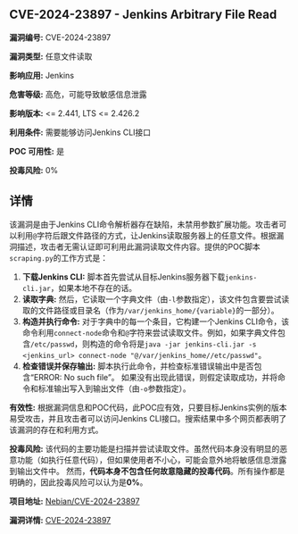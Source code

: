 ## CVE-2024-23897 - Jenkins Arbitrary File Read

**漏洞编号:** CVE-2024-23897

**漏洞类型:** 任意文件读取

**影响应用:** Jenkins

**危害等级:** 高危，可能导致敏感信息泄露

**影响版本:** <= 2.441, LTS <= 2.426.2

**利用条件:** 需要能够访问Jenkins CLI接口

**POC 可用性:** 是

**投毒风险:** 0%

## 详情

该漏洞是由于Jenkins CLI命令解析器存在缺陷，未禁用参数扩展功能。攻击者可以利用`@`字符后跟文件路径的方式，让Jenkins读取服务器上的任意文件。根据漏洞描述，攻击者无需认证即可利用此漏洞读取文件内容。提供的POC脚本`scraping.py`的工作方式是：

1.  **下载Jenkins CLI:** 脚本首先尝试从目标Jenkins服务器下载`jenkins-cli.jar`，如果本地不存在的话。
2.  **读取字典:** 然后，它读取一个字典文件（由`-l`参数指定），该文件包含要尝试读取的文件路径或目录名（作为`/var/jenkins_home/{variable}`的一部分）。
3.  **构造并执行命令:**  对于字典中的每一个条目，它构建一个Jenkins CLI命令，该命令利用`connect-node`命令和`@`字符来尝试读取文件。例如，如果字典文件包含`/etc/passwd`，则构造的命令将是`java -jar jenkins-cli.jar -s <jenkins_url> connect-node "@/var/jenkins_home//etc/passwd"`。
4.  **检查错误并保存输出:** 脚本执行此命令，并检查标准错误输出中是否包含“ERROR: No such file”。 如果没有出现此错误，则假定读取成功，并将命令和标准输出写入到输出文件（由`-o`参数指定）。

**有效性:**  根据漏洞信息和POC代码，此POC应有效，只要目标Jenkins实例的版本易受攻击，并且攻击者可以访问Jenkins CLI接口。搜索结果中多个网页都表明了该漏洞的存在和利用方式。

**投毒风险:**  该代码的主要功能是扫描并尝试读取文件。虽然代码本身没有明显的恶意功能（如执行任意代码），但如果使用者不小心，可能会意外地将敏感信息泄露到输出文件中。 然而，**代码本身不包含任何故意隐藏的投毒代码**。所有操作都是明确的，因此投毒风险可以认为是**0%**。

**项目地址:** [Nebian/CVE-2024-23897](https://github.com/Nebian/CVE-2024-23897)

**漏洞详情:** [CVE-2024-23897](https://nvd.nist.gov/vuln/detail/CVE-2024-23897)